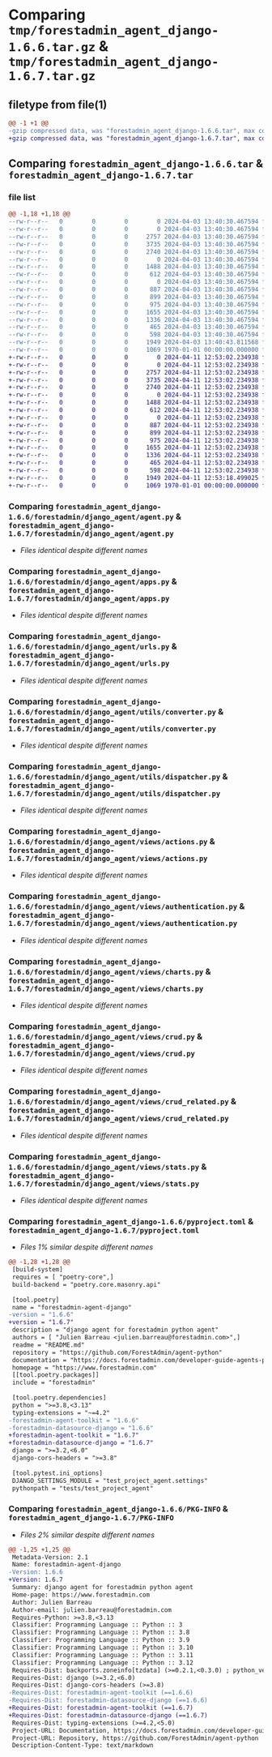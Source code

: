 # Comparing `tmp/forestadmin_agent_django-1.6.6.tar.gz` & `tmp/forestadmin_agent_django-1.6.7.tar.gz`

## filetype from file(1)

```diff
@@ -1 +1 @@
-gzip compressed data, was "forestadmin_agent_django-1.6.6.tar", max compression
+gzip compressed data, was "forestadmin_agent_django-1.6.7.tar", max compression
```

## Comparing `forestadmin_agent_django-1.6.6.tar` & `forestadmin_agent_django-1.6.7.tar`

### file list

```diff
@@ -1,18 +1,18 @@
--rw-r--r--   0        0        0        0 2024-04-03 13:40:30.467594 forestadmin_agent_django-1.6.6/README.md
--rw-r--r--   0        0        0        0 2024-04-03 13:40:30.467594 forestadmin_agent_django-1.6.6/forestadmin/django_agent/__init__.py
--rw-r--r--   0        0        0     2757 2024-04-03 13:40:30.467594 forestadmin_agent_django-1.6.6/forestadmin/django_agent/agent.py
--rw-r--r--   0        0        0     3735 2024-04-03 13:40:30.467594 forestadmin_agent_django-1.6.6/forestadmin/django_agent/apps.py
--rw-r--r--   0        0        0     2740 2024-04-03 13:40:30.467594 forestadmin_agent_django-1.6.6/forestadmin/django_agent/urls.py
--rw-r--r--   0        0        0        0 2024-04-03 13:40:30.467594 forestadmin_agent_django-1.6.6/forestadmin/django_agent/utils/__init__.py
--rw-r--r--   0        0        0     1488 2024-04-03 13:40:30.467594 forestadmin_agent_django-1.6.6/forestadmin/django_agent/utils/converter.py
--rw-r--r--   0        0        0      612 2024-04-03 13:40:30.467594 forestadmin_agent_django-1.6.6/forestadmin/django_agent/utils/dispatcher.py
--rw-r--r--   0        0        0        0 2024-04-03 13:40:30.467594 forestadmin_agent_django-1.6.6/forestadmin/django_agent/views/__init__.py
--rw-r--r--   0        0        0      887 2024-04-03 13:40:30.467594 forestadmin_agent_django-1.6.6/forestadmin/django_agent/views/actions.py
--rw-r--r--   0        0        0      899 2024-04-03 13:40:30.467594 forestadmin_agent_django-1.6.6/forestadmin/django_agent/views/authentication.py
--rw-r--r--   0        0        0      975 2024-04-03 13:40:30.467594 forestadmin_agent_django-1.6.6/forestadmin/django_agent/views/charts.py
--rw-r--r--   0        0        0     1655 2024-04-03 13:40:30.467594 forestadmin_agent_django-1.6.6/forestadmin/django_agent/views/crud.py
--rw-r--r--   0        0        0     1336 2024-04-03 13:40:30.467594 forestadmin_agent_django-1.6.6/forestadmin/django_agent/views/crud_related.py
--rw-r--r--   0        0        0      465 2024-04-03 13:40:30.467594 forestadmin_agent_django-1.6.6/forestadmin/django_agent/views/index.py
--rw-r--r--   0        0        0      598 2024-04-03 13:40:30.467594 forestadmin_agent_django-1.6.6/forestadmin/django_agent/views/stats.py
--rw-r--r--   0        0        0     1949 2024-04-03 13:40:43.811568 forestadmin_agent_django-1.6.6/pyproject.toml
--rw-r--r--   0        0        0     1069 1970-01-01 00:00:00.000000 forestadmin_agent_django-1.6.6/PKG-INFO
+-rw-r--r--   0        0        0        0 2024-04-11 12:53:02.234938 forestadmin_agent_django-1.6.7/README.md
+-rw-r--r--   0        0        0        0 2024-04-11 12:53:02.234938 forestadmin_agent_django-1.6.7/forestadmin/django_agent/__init__.py
+-rw-r--r--   0        0        0     2757 2024-04-11 12:53:02.234938 forestadmin_agent_django-1.6.7/forestadmin/django_agent/agent.py
+-rw-r--r--   0        0        0     3735 2024-04-11 12:53:02.234938 forestadmin_agent_django-1.6.7/forestadmin/django_agent/apps.py
+-rw-r--r--   0        0        0     2740 2024-04-11 12:53:02.234938 forestadmin_agent_django-1.6.7/forestadmin/django_agent/urls.py
+-rw-r--r--   0        0        0        0 2024-04-11 12:53:02.234938 forestadmin_agent_django-1.6.7/forestadmin/django_agent/utils/__init__.py
+-rw-r--r--   0        0        0     1488 2024-04-11 12:53:02.234938 forestadmin_agent_django-1.6.7/forestadmin/django_agent/utils/converter.py
+-rw-r--r--   0        0        0      612 2024-04-11 12:53:02.234938 forestadmin_agent_django-1.6.7/forestadmin/django_agent/utils/dispatcher.py
+-rw-r--r--   0        0        0        0 2024-04-11 12:53:02.234938 forestadmin_agent_django-1.6.7/forestadmin/django_agent/views/__init__.py
+-rw-r--r--   0        0        0      887 2024-04-11 12:53:02.234938 forestadmin_agent_django-1.6.7/forestadmin/django_agent/views/actions.py
+-rw-r--r--   0        0        0      899 2024-04-11 12:53:02.234938 forestadmin_agent_django-1.6.7/forestadmin/django_agent/views/authentication.py
+-rw-r--r--   0        0        0      975 2024-04-11 12:53:02.234938 forestadmin_agent_django-1.6.7/forestadmin/django_agent/views/charts.py
+-rw-r--r--   0        0        0     1655 2024-04-11 12:53:02.234938 forestadmin_agent_django-1.6.7/forestadmin/django_agent/views/crud.py
+-rw-r--r--   0        0        0     1336 2024-04-11 12:53:02.234938 forestadmin_agent_django-1.6.7/forestadmin/django_agent/views/crud_related.py
+-rw-r--r--   0        0        0      465 2024-04-11 12:53:02.234938 forestadmin_agent_django-1.6.7/forestadmin/django_agent/views/index.py
+-rw-r--r--   0        0        0      598 2024-04-11 12:53:02.234938 forestadmin_agent_django-1.6.7/forestadmin/django_agent/views/stats.py
+-rw-r--r--   0        0        0     1949 2024-04-11 12:53:18.499025 forestadmin_agent_django-1.6.7/pyproject.toml
+-rw-r--r--   0        0        0     1069 1970-01-01 00:00:00.000000 forestadmin_agent_django-1.6.7/PKG-INFO
```

### Comparing `forestadmin_agent_django-1.6.6/forestadmin/django_agent/agent.py` & `forestadmin_agent_django-1.6.7/forestadmin/django_agent/agent.py`

 * *Files identical despite different names*

### Comparing `forestadmin_agent_django-1.6.6/forestadmin/django_agent/apps.py` & `forestadmin_agent_django-1.6.7/forestadmin/django_agent/apps.py`

 * *Files identical despite different names*

### Comparing `forestadmin_agent_django-1.6.6/forestadmin/django_agent/urls.py` & `forestadmin_agent_django-1.6.7/forestadmin/django_agent/urls.py`

 * *Files identical despite different names*

### Comparing `forestadmin_agent_django-1.6.6/forestadmin/django_agent/utils/converter.py` & `forestadmin_agent_django-1.6.7/forestadmin/django_agent/utils/converter.py`

 * *Files identical despite different names*

### Comparing `forestadmin_agent_django-1.6.6/forestadmin/django_agent/utils/dispatcher.py` & `forestadmin_agent_django-1.6.7/forestadmin/django_agent/utils/dispatcher.py`

 * *Files identical despite different names*

### Comparing `forestadmin_agent_django-1.6.6/forestadmin/django_agent/views/actions.py` & `forestadmin_agent_django-1.6.7/forestadmin/django_agent/views/actions.py`

 * *Files identical despite different names*

### Comparing `forestadmin_agent_django-1.6.6/forestadmin/django_agent/views/authentication.py` & `forestadmin_agent_django-1.6.7/forestadmin/django_agent/views/authentication.py`

 * *Files identical despite different names*

### Comparing `forestadmin_agent_django-1.6.6/forestadmin/django_agent/views/charts.py` & `forestadmin_agent_django-1.6.7/forestadmin/django_agent/views/charts.py`

 * *Files identical despite different names*

### Comparing `forestadmin_agent_django-1.6.6/forestadmin/django_agent/views/crud.py` & `forestadmin_agent_django-1.6.7/forestadmin/django_agent/views/crud.py`

 * *Files identical despite different names*

### Comparing `forestadmin_agent_django-1.6.6/forestadmin/django_agent/views/crud_related.py` & `forestadmin_agent_django-1.6.7/forestadmin/django_agent/views/crud_related.py`

 * *Files identical despite different names*

### Comparing `forestadmin_agent_django-1.6.6/forestadmin/django_agent/views/stats.py` & `forestadmin_agent_django-1.6.7/forestadmin/django_agent/views/stats.py`

 * *Files identical despite different names*

### Comparing `forestadmin_agent_django-1.6.6/pyproject.toml` & `forestadmin_agent_django-1.6.7/pyproject.toml`

 * *Files 1% similar despite different names*

```diff
@@ -1,28 +1,28 @@
 [build-system]
 requires = [ "poetry-core",]
 build-backend = "poetry.core.masonry.api"
 
 [tool.poetry]
 name = "forestadmin-agent-django"
-version = "1.6.6"
+version = "1.6.7"
 description = "django agent for forestadmin python agent"
 authors = [ "Julien Barreau <julien.barreau@forestadmin.com>",]
 readme = "README.md"
 repository = "https://github.com/ForestAdmin/agent-python"
 documentation = "https://docs.forestadmin.com/developer-guide-agents-python/"
 homepage = "https://www.forestadmin.com"
 [[tool.poetry.packages]]
 include = "forestadmin"
 
 [tool.poetry.dependencies]
 python = ">=3.8,<3.13"
 typing-extensions = "~=4.2"
-forestadmin-agent-toolkit = "1.6.6"
-forestadmin-datasource-django = "1.6.6"
+forestadmin-agent-toolkit = "1.6.7"
+forestadmin-datasource-django = "1.6.7"
 django = ">=3.2,<6.0"
 django-cors-headers = ">=3.8"
 
 [tool.pytest.ini_options]
 DJANGO_SETTINGS_MODULE = "test_project_agent.settings"
 pythonpath = "tests/test_project_agent"
```

### Comparing `forestadmin_agent_django-1.6.6/PKG-INFO` & `forestadmin_agent_django-1.6.7/PKG-INFO`

 * *Files 2% similar despite different names*

```diff
@@ -1,25 +1,25 @@
 Metadata-Version: 2.1
 Name: forestadmin-agent-django
-Version: 1.6.6
+Version: 1.6.7
 Summary: django agent for forestadmin python agent
 Home-page: https://www.forestadmin.com
 Author: Julien Barreau
 Author-email: julien.barreau@forestadmin.com
 Requires-Python: >=3.8,<3.13
 Classifier: Programming Language :: Python :: 3
 Classifier: Programming Language :: Python :: 3.8
 Classifier: Programming Language :: Python :: 3.9
 Classifier: Programming Language :: Python :: 3.10
 Classifier: Programming Language :: Python :: 3.11
 Classifier: Programming Language :: Python :: 3.12
 Requires-Dist: backports.zoneinfo[tzdata] (>=0.2.1,<0.3.0) ; python_version < "3.9"
 Requires-Dist: django (>=3.2,<6.0)
 Requires-Dist: django-cors-headers (>=3.8)
-Requires-Dist: forestadmin-agent-toolkit (==1.6.6)
-Requires-Dist: forestadmin-datasource-django (==1.6.6)
+Requires-Dist: forestadmin-agent-toolkit (==1.6.7)
+Requires-Dist: forestadmin-datasource-django (==1.6.7)
 Requires-Dist: typing-extensions (>=4.2,<5.0)
 Project-URL: Documentation, https://docs.forestadmin.com/developer-guide-agents-python/
 Project-URL: Repository, https://github.com/ForestAdmin/agent-python
 Description-Content-Type: text/markdown
```

